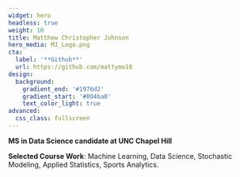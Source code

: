 ```yaml
---
widget: hero
headless: true
weight: 10
title: Matthew Christopher Johnson
hero_media: MJ_Logo.png
cta:
  label: '**Github**'
  url: https://github.com/mattymo18
design:
  background:
    gradient_end: '#1976d2'
    gradient_start: '#004ba0'
    text_color_light: true
advanced:
  css_class: fullscreen
---
```


**MS in Data Science candidate at UNC Chapel Hill**

**Selected Course Work**: Machine Learning, Data Science, Stochastic Modeling, Applied Statistics, Sports Analytics.

